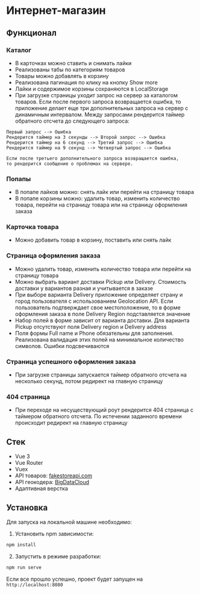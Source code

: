 # Интернет-магазин

## Функционал

### Каталог

- В карточках можно ставить и снимать лайки
- Реализованы табы по категориям товаров
- Товары можно добавлять в корзину
- Реализована пагинация по клику на кнопку Show more
- Лайки и содержимое корзины сохраняются в LocalStorage
- При загрузке страницы уходит запрос на сервер за каталогом товаров. Если после первого запроса возвращается ошибка, то приложение делает еще три дополнительных запроса на сервер с динамичным интервалом. Между запросами рендерится таймер обратного отсчета до следующего запроса:</br>

```
Первый запрос --> Ошибка
Рендерится таймер на 3 секунды --> Второй запрос --> Ошибка
Рендерится таймер на 6 секунд --> Третий запрос --> Ошибка
Рендерится таймер на 9 секунд --> Четвертый запрос --> Ошибка

Если после третьего дополнительного запроса возвращается ошибка,
то рендерится сообщение о проблемах на сервере.
```

### Попапы

- В попапе лайков можно: снять лайк или перейти на страницу товара
- В попапе корзины можно: удалить товар, изменить количество товара, перейти на страницу товара или на страницу оформления заказа

### Карточка товара

- Можно добавить товар в корзину, поставить или снять лайк

### Страница оформления заказа

- Можно удалить товар, изменить количество товара или перейти на страницу товара
- Можно выбрать вариант доставки Pickup или Delivery. Стоимость доставки у вариантов разная и учитывается в заказе
- При выборе варианта Delivery приложение определяет страну и город пользователя с использованием Geolocation API. Если пользователь подтверждает свое местоположение, то в форме оформления заказа в поле Delivery Region подставляется значение
- Набор полей в форме зависит от варианта доставки. Для варианта Pickup отсутствуют поля Delivery region и Delivery address
- Поля формы Full name и Phone обязательны для заполнения. Реализована валидация этих полей на минимальное количество символов. Ошибки подсвечиваются

### Страница успешного оформления заказа

- При загрузке страницы запускается таймер обратного отсчета на несколько секунд, потом редирект на главную страницу

### 404 страница

- При переходе на несуществующий роут рендерится 404 страница с таймером обратного отсчета. По истечении заданного времени происходит редирект на главную страницу

## Стек

- Vue 3
- Vue Router
- Vuex
- API товаров: [fakestoreapi.com](https://fakestoreapi.com/)
- API геокодера: [BigDataCloud](https://www.bigdatacloud.com/docs/api/free-reverse-geocode-to-city-api)
- Адаптивная верстка

## Установка

Для запуска на локальной машине необходимо:</br>

1. Установить npm зависимости:</br>

```sh
npm install
```

2. Запустить в режиме разработки:</br>

```sh
npm run serve
```

Если все прошло успешно, проект будет запущен на `http://localhost:8080`
